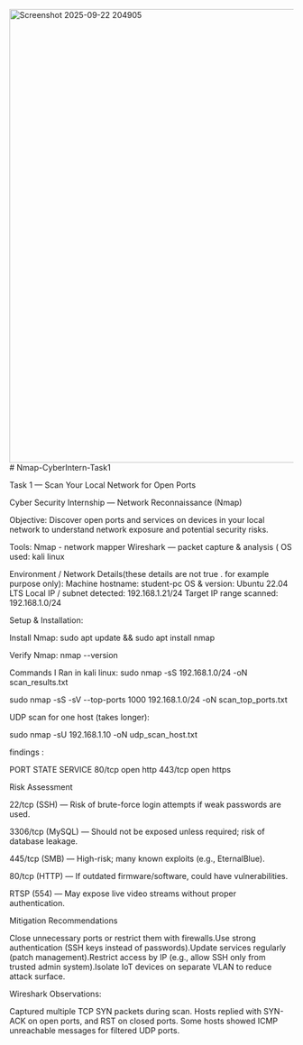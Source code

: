 <img width="807" height="805" alt="Screenshot 2025-09-22 204905" src="https://github.com/user-attachments/assets/c83a84d6-a9f7-4b78-a6ce-297ca64871fd" /># Nmap-CyberIntern-Task1


Task 1 — Scan Your Local Network for Open Ports

Cyber Security Internship — Network Reconnaissance (Nmap)

Objective:
      Discover open ports and services on devices in your local network to understand network exposure and potential security risks.

Tools:
Nmap - network mapper
Wireshark — packet capture & analysis (
OS used: kali linux

Environment / Network Details(these details are not true . for example purpose only):
  Machine hostname: student-pc
  OS & version: Ubuntu 22.04 LTS
  Local IP / subnet detected: 192.168.1.21/24
  Target IP range scanned: 192.168.1.0/24

Setup & Installation:

Install Nmap:
sudo apt update && sudo apt install nmap

Verify Nmap:
nmap --version


Commands I Ran in kali linux:
sudo nmap -sS 192.168.1.0/24 -oN scan_results.txt

sudo nmap -sS -sV --top-ports 1000 192.168.1.0/24 -oN scan_top_ports.txt

UDP scan for one host (takes longer):

sudo nmap -sU 192.168.1.10 -oN udp_scan_host.txt

findings :

PORT    STATE SERVICE
80/tcp  open  http
443/tcp open  https



Risk Assessment

22/tcp (SSH) — Risk of brute-force login attempts if weak passwords are used.

3306/tcp (MySQL) — Should not be exposed unless required; risk of database leakage.

445/tcp (SMB) — High-risk; many known exploits (e.g., EternalBlue).

80/tcp (HTTP) — If outdated firmware/software, could have vulnerabilities.

RTSP (554) — May expose live video streams without proper authentication.

Mitigation Recommendations

Close unnecessary ports or restrict them with firewalls.Use strong authentication (SSH keys instead of passwords).Update services regularly (patch management).Restrict access by IP (e.g., allow SSH only from trusted admin system).Isolate IoT devices on separate VLAN to reduce attack surface.

Wireshark Observations:

Captured multiple TCP SYN packets during scan. Hosts replied with SYN-ACK on open ports, and RST on closed ports. Some hosts showed ICMP unreachable messages for filtered UDP ports.
